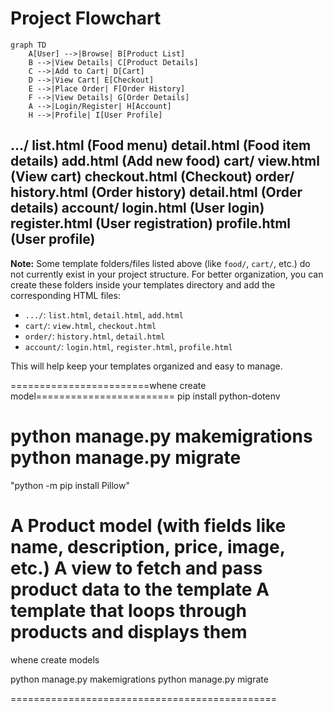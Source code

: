 # Project Flowchart

```mermaid
graph TD
    A[User] -->|Browse| B[Product List]
    B -->|View Details| C[Product Details]
    C -->|Add to Cart| D[Cart]
    D -->|View Cart| E[Checkout]
    E -->|Place Order| F[Order History]
    F -->|View Details| G[Order Details]
    A -->|Login/Register| H[Account]
    H -->|Profile| I[User Profile]
```

.../
list.html (Food menu)
detail.html (Food item details)
add.html (Add new food)
cart/
view.html (View cart)
checkout.html (Checkout)
order/
history.html (Order history)
detail.html (Order details)
account/
login.html (User login)
register.html (User registration)
profile.html (User profile)
---
**Note:**
Some template folders/files listed above (like `food/`, `cart/`, etc.) do not currently exist in your project structure. For better organization, you can create these folders inside your templates directory and add the corresponding HTML files:

- `.../`: `list.html`, `detail.html`, `add.html`
- `cart/`: `view.html`, `checkout.html`
- `order/`: `history.html`, `detail.html`
- `account/`: `login.html`, `register.html`, `profile.html`

This will help keep your templates organized and easy to manage.

========================whene create model========================
   pip install python-dotenv
   
   python manage.py makemigrations
   python manage.py migrate
================ 
   "python -m pip install Pillow"

A Product model (with fields like name, description, price, image, etc.)
A view to fetch and pass product data to the template
A template that loops through products and displays them
==================================
whene create models

python manage.py makemigrations
python manage.py migrate

==============================================

